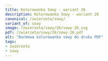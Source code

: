 ```yaml
---
title: Kolorowanka Sowy - wariant 26
description: Kolorowanka Sowy - wariant 26
canonical: /zwierzeta/sowy/
variant_of: sowy
image: /zwierzeta/sowy/26/sowy-26.svg
pdf: /zwierzeta/sowy/26/sowy-26.pdf
alt: "Darmowa kolorowanka sowy do druku PDF"
tags:
- zwierzeta
- sowy
---
```

